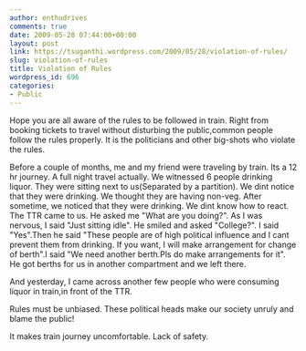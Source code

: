 ```yaml
---
author: enthudrives
comments: true
date: 2009-05-28 07:44:00+00:00
layout: post
link: https://tsuganthi.wordpress.com/2009/05/28/violation-of-rules/
slug: violation-of-rules
title: Violation of Rules
wordpress_id: 696
categories:
- Public
---
```


Hope you are all aware of the rules to be followed in train. Right from booking tickets to travel without disturbing the public,common people follow the rules properly. It is the politicians and other big-shots who violate the rules.

Before a couple of months, me and my friend were traveling by train. Its a 12 hr journey. A full night travel actually. We witnessed 6 people drinking liquor. They were sitting next to us(Separated by a partition). We dint notice that they were drinking. We thought they are having non-veg. After sometime, we noticed that they were drinking. We dint know how to react. The TTR came to us. He asked me "What are you doing?". As I was nervous, I said "Just sitting idle". He smiled and asked "College?". I said "Yes".Then he said "These people are of high political influence and I cant prevent them from drinking. If you want, I will make arrangement for change of berth".I said "We need another berth.Pls do make arrangements for it". He got berths for us in another compartment and we left there.

And yesterday, I came across another few people who were consuming liquor in train,in front of the TTR.

Rules must be unbiased. These political heads make our society unruly and blame the public!

It makes train journey uncomfortable. Lack of safety. 

  

